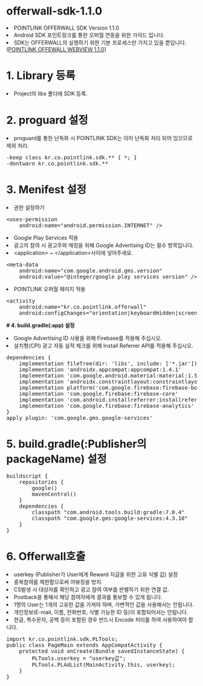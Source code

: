 # offerwall-sdk-1.1.0
<li>POINTLINK OFFERWALL SDK Version 1.1.0</li>
<li>Android SDK 포인트링크를 통한 오퍼월 연동을 위한 가이드 입니다.</li>
<li>SDK는 OFFERWALL의 실행하기 위한 기본 프로세스만 가지고 있을 뿐입니다.</li>
(<a href="https://github.com/pointlink2017/offerwall-sdk-1.1.0">POINTLINK OFFEWALL WEBVIEW 1.1.0</a>)


# 1. Library 등록
<li>Project의 libs 폴더에 SDK 등록.</li>


# 2. proguard 설정
<li>proguard를 통한 난독화 시 POINTLINK SDK는 이미 난독화 처리 되어 있으므로 제외 처리.</li>
<pre>-keep class kr.co.pointlink.sdk.** { *; }
-dontwarn kr.co.pointlink.sdk.**</pre>


# 3. Menifest 설정
<li>권한 설정하기</li>
<pre><span><</span>uses-permission 
    android:name="android.permission.INTERNET" /></pre>

<li>Google Play Services 적용</li> 
<li>광고의 참여 시 광고주와 매칭을 위해 Google Advertising ID는 필수 항목입니다.</li>
<li><span><</span>application> ~ <span><</span>/application>사이에 넣어주세요.</li>
<pre><span><</span>meta-data 
    android:name="com.google.android.gms.version" 
    android:value="@integer/google_play_services_version" /></pre>

<li>POINTLINK 오퍼월 페이지 적용</li>
<pre><span><</span>activity 
    android:name="kr.co.pointlink.offerwall" 
    android:configChanges="orientation|keyboardHidden|screenSize" /></pre>


**# 4. build.gradle(:app) 설정**
<li>Google Advertising ID 사용을 위해 Firebase를 적용해 주십시오.</li>
<li>설치형(CPI) 광고 자동 실적 체크를 위해 Install Referrer API를 적용해 주십시오.</li>
<pre>dependencies {
    implementation fileTree(dir: 'libs', include: ['*.jar'])
    implementation 'androidx.appcompat:appcompat:1.4.1'
    implementation 'com.google.android.material:material:1.5.0'
    implementation 'androidx.constraintlayout:constraintlayout:2.1.3'
    implementation platform('com.google.firebase:firebase-bom:28.4.0')
    implementation 'com.google.firebase:firebase-core'
    implementation 'com.android.installreferrer:installreferrer:2.2'
    implementation 'com.google.firebase:firebase-analytics'
}
apply plugin: 'com.google.gms.google-services'</pre>

# 5. build.gradle(:Publisher의 packageName) 설정
<pre>buildscript {
    repositories {
        google()
        mavenCentral()
    }
    dependencies {
        classpath "com.android.tools.build:gradle:7.0.4"
        classpath "com.google.gms:google-services:4.3.10"
    }
}</pre>

# 6. Offerwall호출
<li>userkey (Publisher가 User에게 Reward 지급을 위한 고유 식별 값) 설정</li>
<li>중복참여를 제한함으로써 어뷰징을 방지.</li>
<li>CS발생 시 대상자를 확인하고 광고 참여 여부를 판별하기 위한 연결 값.</li>
<li>Postback을 통해서 해당 참여자에게 결과를 통보할 수 있게 됩니다.</li>
<li>1명의 User는 1개의 고유한 값을 가져야 하며, 가변적인 값을 사용해서는 안됩니다.</li>
<li>개인정보(E-mail, 이름, 전화번호, 식별 가능한 ID 등)이 포함되어서는 안됩니다.</li>
<li>한글, 특수문자, 공백 등이 포함된 경우 반드시 Encode 처리를 하여 사용하여야 합니다.</li>
<pre>import kr.co.pointlink.sdk.PLTools;
public class PageMain extends AppCompatActivity {
    protected void onCreate(Bundle savedInstanceState) {
        PLTools.userkey = "userkey값";
        PLTools.PLAdList(MainActivity.this, userkey);
    }
}</pre>
